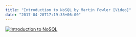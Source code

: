 ```yaml
---
title: "Introduction to NoSQL by Martin Fowler [Video]"
date: "2017-04-20T17:19:35+06:00"
---
```


[![Introduction to NoSQL](http://img.youtube.com/vi/qI_g07C_Q5I/0.jpg)](http://www.youtube.com/watch?v=qI_g07C_Q5I)